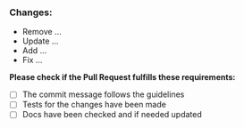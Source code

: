 ### Changes:
* Remove ...
* Update ...
* Add ...
* Fix ...

**Please check if the Pull Request fulfills these requirements:**
- [ ] The commit message follows the guidelines
- [ ] Tests for the changes have been made
- [ ] Docs have been checked and if needed updated
